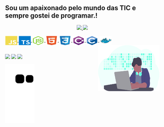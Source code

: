 ## Sou um apaixonado pelo mundo das TIC e sempre gostei de programar.!
<div align="center">
  <a href="https://github.com/Cori-YS">

  <img height="150em" src="https://github-readme-stats.vercel.app/api?username=Cori-YS&show_icons=true&theme=dracula&include_all_commits=true&count_private=true"/>
  <img height="150em" src="https://github-readme-stats.vercel.app/api/top-langs/?username=Cori-YS&layout=compact&langs_count=7&theme=dracula"/>

</div>
<div style="display: inline_block"><br>
  <img align="center" alt="Rick-Js" height="30" width="40" src="https://raw.githubusercontent.com/devicons/devicon/master/icons/javascript/javascript-plain.svg">
  <img align="center" alt="Rick-Ts" height="30" width="40" src="https://raw.githubusercontent.com/devicons/devicon/master/icons/typescript/typescript-plain.svg">
  <img align="center" alt="Rick-node" height="30" width="40" src="https://raw.githubusercontent.com/devicons/devicon/master/icons/nodejs/nodejs-original.svg">
  <img align="center" alt="Rick-HTML" height="30" width="40" src="https://raw.githubusercontent.com/devicons/devicon/master/icons/html5/html5-original.svg">
  <img align="center" alt="Rick-CSS" height="30" width="40" src="https://raw.githubusercontent.com/devicons/devicon/master/icons/css3/css3-original.svg">
  <img align="center" alt="Rick-Csharp" height="30" width="40" src="https://raw.githubusercontent.com/devicons/devicon/master/icons/csharp/csharp-original.svg">
  <img align="center" alt="Rick-C" height="30" width="40" src="https://raw.githubusercontent.com/devicons/devicon/master/icons/c/c-original.svg">
  <img align="center" alt="Rick-Docker" height="30" width="40" src="https://raw.githubusercontent.com/devicons/devicon/master/icons/docker/docker-original.svg">

  <img align="right" src="https://github.com/AlienDev66/AlienDev66/blob/master/undraw_developer_activity_bv83.svg" alt="Illustration of StarCoder" width=200px height=150px/>

</div>

  ##

<div>

  <a href="https://www.instagram.com/cori_ys/" target="_blank"><img src="https://img.shields.io/badge/-Instagram-%23E4405F?style=for-the-badge&logo=instagram&logoColor=white" target="_blank"></a>
  <a href = "mailto:ismeliocori@gmail.com"><img src="https://img.shields.io/badge/-Gmail-%23333?style=for-the-badge&logo=gmail&logoColor=white" target="_blank"></a>
  <a href="https://www.linkedin.com/in/ism%C3%A9lio-cori-a538aa21a/" target="_blank"><img src="https://img.shields.io/badge/-LinkedIn-%230077B5?style=for-the-badge&logo=linkedin&logoColor=white" target="_blank"></a>




  ![Snake animation](https://github.com/Cori-YS/Cori-YS/blob/output/github-contribution-grid-snake.svg)

</div>
